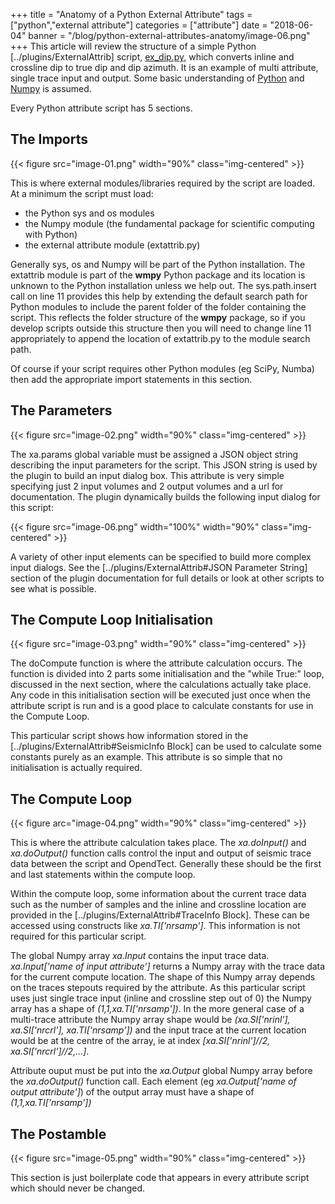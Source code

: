 +++
title = "Anatomy of a Python External Attribute" 
tags = ["python","external attribute"]
categories = ["attribute"]
date = "2018-06-04"
banner = "/blog/python-external-attributes-anatomy/image-06.png"
+++
This article will review the structure of a simple Python [../plugins/ExternalAttrib] script, [ex_dip.py](https://github.com/waynegm/OpendTect-External-Attributes/blob/master/Python_3/DipAndAzimuth/ex_dip.py), which converts inline and crossline dip to true dip and dip azimuth. It is an example of multi attribute, single trace input and output. Some basic understanding of [Python](https://www.python.org/) and [Numpy](http://www.numpy.org/) is assumed.
<!--more-->
Every Python attribute script has 5 sections.

## The Imports
{{< figure src="image-01.png" width="90%" class="img-centered" >}}

This is where external modules/libraries required by the script are loaded. At a minimum the script must load:

-  the Python sys and os modules
-  the Numpy module (the fundamental package for scientific computing with Python)
-  the external attribute module (extattrib.py)
 
Generally sys, os and Numpy will be part of the Python installation. The extattrib module is part of the **wmpy** Python package and 
its location is unknown to the Python installation unless we help out. The sys.path.insert call on line 11 provides this help by 
extending the default search path for Python modules to include the parent folder of the folder containing the script. 
This reflects the folder structure of the **wmpy** package, so if you develop scripts outside this structure then you will
need to change line 11 appropriately to append the location of extattrib.py to the module search path.

Of course if your script requires other Python modules (eg SciPy, Numba) then add the appropriate import statements in this section.

## The Parameters
{{< figure src="image-02.png"  width="90%" class="img-centered" >}}

The xa.params global variable must be assigned a JSON object string describing the input parameters for the script. This JSON string is used by the plugin to build an input dialog box. This attribute is very simple specifying just 2 input volumes and 2 output volumes and a url for documentation. The plugin dynamically builds the following input dialog for this script:

{{< figure src="image-06.png" width="100%" width="90%" class="img-centered" >}}

A variety of other input elements can be specified to build more complex input dialogs. See the [../plugins/ExternalAttrib#JSON Parameter String] section of the plugin documentation for full details or look at other scripts to see what is possible.

## The Compute Loop Initialisation
{{< figure src="image-03.png" width="90%" class="img-centered" >}}

The doCompute function is where the attribute calculation occurs. The function is divided into 2 parts some initialisation and the "while True:" loop, discussed in the next section, where the calculations actually take place. Any code in this initialisation section will be executed just once when the attribute script is run and is a good place to calculate constants for use in the Compute Loop.

This particular script shows how information stored in the [../plugins/ExternalAttrib#SeismicInfo Block] can be used to calculate some constants purely as an example. This attribute is so simple that no initialisation is actually required. 

## The Compute Loop
{{< figure arc="image-04.png" width="90%" class="img-centered" >}}

This is where the attribute calculation takes place. The *xa.doInput()* and *xa.doOutput()* function calls control the input and output of seismic trace data between the script and OpendTect. Generally these should be the first and last statements within the compute loop.

Within the compute loop, some information about the current trace data such as the number of samples and the inline and crossline location are provided in the [../plugins/ExternalAttrib#TraceInfo Block]. These can be accessed using constructs like *xa.TI\['nrsamp'\]*. This information is not required for this particular script.

The global Numpy array *xa.Input* contains the input trace data. *xa.Input\['name of input attribute'\]* returns a Numpy array with the trace data for the current compute location. The shape of this Numpy array depends on the traces stepouts required by the attribute. As this particular script uses just single trace input (inline and crossline step out of 0) the Numpy array has a shape of *(1,1,xa.TI\['nrsamp'\])*. In the more general case of a multi-trace attribute the Numpy array shape would be *(xa.SI\['nrinl'\], xa.SI\['nrcrl'\], xa.TI\['nrsamp'\])* and the input trace at the current location would be at the centre of the array, ie at index *\[xa.SI\['nrinl'\]//2, xa.SI\['nrcrl'\]//2,...\]*.

Attribute ouput must be put into the *xa.Output* global Numpy array before the *xa.doOutput()* function call. Each element (eg *xa.Output\['name of output attribute'\]*) of the output array must have a shape of *(1,1,xa.TI\['nrsamp'\])*

## The Postamble
{{< figure src="image-05.png" width="90%" class="img-centered" >}}

This section is just boilerplate code that appears in every attribute script which should never be changed.

